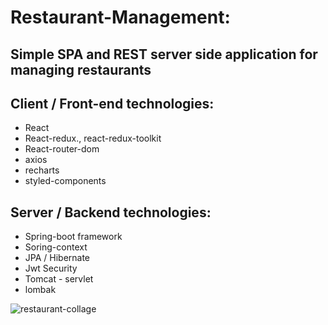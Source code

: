 ﻿# Restaurant-Management:
 
 ## Simple SPA and REST server side application for managing restaurants
 
 ## Client / Front-end technologies:
 - React
 - React-redux., react-redux-toolkit
 - React-router-dom
 - axios
 - recharts
 - styled-components
 
 ## Server / Backend technologies:
 - Spring-boot framework
  - Soring-context
  - JPA / Hibernate
  - Jwt Security
  - Tomcat - servlet
  - lombak
 
 
![restaurant-collage](https://user-images.githubusercontent.com/6646024/199547988-2624af29-c259-4fa1-b23b-957e4d21345d.png)
